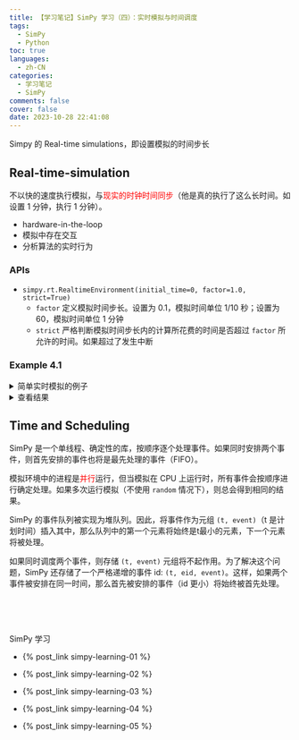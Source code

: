 ```yaml
---
title: 【学习笔记】SimPy 学习（四）：实时模拟与时间调度
tags:
  - SimPy
  - Python
toc: true
languages:
  - zh-CN
categories:
  - 学习笔记
  - SimPy
comments: false
cover: false
date: 2023-10-28 22:41:08
---
```


Simpy 的 Real-time simulations，即设置模拟的时间步长

<!-- more -->

## Real-time-simulation

不以快的速度执行模拟，与<font color="red">现实的时钟时间同步</font>（他是真的执行了这么长时间。如设置 1 分钟，执行 1 分钟）。

* hardware-in-the-loop
* 模拟中存在交互
* 分析算法的实时行为

### APIs

* `simpy.rt.RealtimeEnvironment(initial_time=0, factor=1.0, strict=True)`
  * `factor` 定义模拟时间步长。设置为 0.1，模拟时间单位 1/10 秒；设置为 60，模拟时间单位 1 分钟
  * `strict` 严格判断模拟时间步长内的计算所花费的时间是否超过 `factor` 所允许的时间。如果超过了发生中断

### Example 4.1 

<details>
<summary>简单实时模拟的例子</summary>

```python
import time
import simpy

def example(env):
    start = time.perf_counter()
    # 时延 1 个单位，也就是 1 个 factor
    yield env.timeout(1)
    end = time.perf_counter()
    print('Duration of one simulation time unit: %.2fs' % (end - start))

env = simpy.Environment()
proc = env.process(example(env))
env.run(until=proc)

import simpy.rt
env = simpy.rt.RealtimeEnvironment(factor=10)
proc = env.process(example(env))
env.run(until=proc)
```
</details>

<details>
<summary>查看结果</summary>

```bash
Duration of one simulation time unit: 0.00s
Duration of one simulation time unit: 10.01s
``` 
</details>


## Time and Scheduling

SimPy 是一个单线程、确定性的库，按顺序逐个处理事件。如果同时安排两个事件，则首先安排的事件也将是最先处理的事件（FIFO）。

模拟环境中的进程是<font color="red">并行</font>运行，但当模拟在 CPU 上运行时，所有事件会按顺序进行确定处理。如果多次运行模拟（不使用 `random` 情况下），则总会得到相同的结果。

SimPy 的事件队列被实现为堆队列。因此，将事件作为元组 `(t, event)`（t 是计划时间）插入其中，那么队列中的第一个元素将始终是t最小的元素，下一个元素将被处理。

如果同时调度两个事件，则存储 `(t, event)` 元组将不起作用。为了解决这个问题，SimPy 还存储了一个严格递增的事件 id: `(t, eid, event)`。这样，如果两个事件被安排在同一时间，那么首先被安排的事件（id 更小）将始终被首先处理。




<br>
<br>
<br>

SimPy 学习  

* {% post_link simpy-learning-01 %}  

* {% post_link simpy-learning-02 %}  

* {% post_link simpy-learning-03 %}

* {% post_link simpy-learning-04 %}

* {% post_link simpy-learning-05 %}